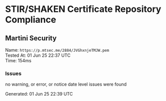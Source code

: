 # STIR/SHAKEN Certificate Repository Compliance

## Martini Security

Name: `https://p.mtsec.me/2884/JVGhxnjeTMJW.pem`\
Tested At: 01 Jun 25 22:37 UTC\
Time: 154ms

### Issues

no warning, or error, or notice date level issues were found

Generated: 01 Jun 25 22:39 UTC